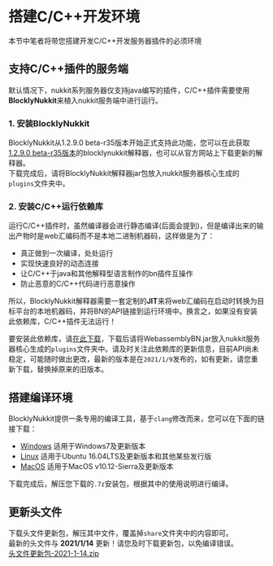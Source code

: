 # 搭建C/C++开发环境  
本节中笔者将带您搭建开发C/C++开发服务器插件的必须环境  
## 支持C/C++插件的服务端  
默认情况下，nukkit系列服务器仅支持java编写的插件，C/C++插件需要使用**BlocklyNukkit**来植入nukkit服务端中进行运行。  
### 1. 安装BlocklyNukkit  
BlocklyNukkit从1.2.9.0 beta-r35版本开始正式支持此功能，您可以在此获取[1.2.9.0 beta-r35版本](https://github.com/Superice666/BlocklyNukkit/releases/tag/v1.2.9.0-beta-r35)的blocklynukkit解释器，也可以从官方网站上下载更新的解释器。  
下载完成后，请将BlocklyNukkit解释器jar包放入nukkit服务器核心生成的`plugins`文件夹中。  
### 2. 安装C/C++运行依赖库  
运行C/C++插件时，虽然编译器会进行静态编译(后面会提到)，但是编译出来的输出产物时是web汇编码而不是本地二进制机器码，这样做是为了：  
- 真正做到一次编译，处处运行  
- 实现快速良好的动态连接  
- 让C/C++于java和其他解释型语言制作的bn插件互操作  
- 防止恶意的C/C++代码进行恶意操作  

所以，BlocklyNukkit解释器需要一套定制的**JIT**来将web汇编码在启动时转换为目标平台的本地机器码，并将BN的API链接到运行环境中。换言之，如果没有安装此依赖库，C/C++插件无法运行！  

要安装此依赖库，请[在此下载](https://tools.blocklynukkit.com/WebassemblyBN.jar)，下载后请将WebassemblyBN.jar放入nukkit服务器核心生成的`plugins`文件夹中。请及时关注此依赖库的更新信息，目前API尚未稳定，可能随时做出更改，最新的版本是在`2021/1/9`发布的，如有更新，请您重新下载，替换掉原来的旧版本。  

## 搭建编译环境  
BlocklyNukkit提供一条专用的编译工具，基于`clang`修改而来，您可以在下面的链接下载：  
- [Windows](https://icesight.lanzoui.com/iRTdCkxp1dc) 适用于Windows7及更新版本  
- [Linux](https://icesight.lanzoui.com/iSYYskxp1mb) 适用于Ubuntu 16.04LTS及更新版本和其他某些发行版  
- [MacOS](https://icesight.lanzoui.com/izF6gkxp0mf) 适用于MacOS v10.12-Sierra及更新版本  

下载完成后，解压您下载的`.7z`安装包，根据其中的使用说明进行编译。  

## 更新头文件  
下载头文件更新包，解压其中文件，覆盖掉`share`文件夹中的内容即可。  
最新的头文件与 **2021/1/14** 更新！请您及时下载更新包，以免编译错误。  
[头文件更新包-2021-1-14.zip](https://icesight.lanzoui.com/iIwypkei73c)  
 